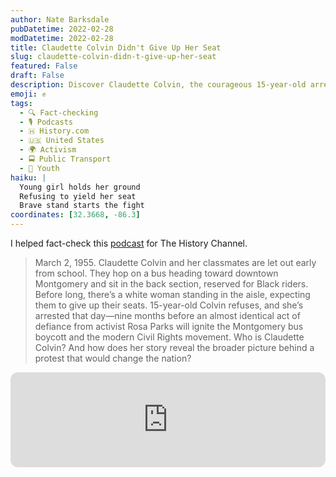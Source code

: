 ```yaml
---
author: Nate Barksdale
pubDatetime: 2022-02-28
modDatetime: 2022-02-28
title: Claudette Colvin Didn't Give Up Her Seat
slug: claudette-colvin-didn-t-give-up-her-seat
featured: False
draft: False
description: Discover Claudette Colvin, the courageous 15-year-old arrested for refusing to give up her bus seat nine months before Rosa Parks' famous act.
emoji: ✊
tags:
  - 🔍 Fact-checking
  - 🎙️ Podcasts
  - 🇭 History.com
  - 🇺🇸 United States
  - 🌍 Activism
  - 🚍 Public Transport
  - 👥 Youth
haiku: |
  Young girl holds her ground
  Refusing to yield her seat
  Brave stand starts the fight
coordinates: [32.3668, -86.3]
---
```


I helped fact-check this [podcast](https://open.spotify.com/episode/10v5cZ86X1Vhilrkz0lmM5?si=ppf560VWSEC2UAcmnL0KMA) for The History Channel.

> March 2, 1955. Claudette Colvin and her classmates are let out early from school. They hop on a bus heading toward downtown Montgomery and sit in the back section, reserved for Black riders. Before long, there’s a white woman standing in the aisle, expecting them to give up their seats. 15-year-old Colvin refuses, and she’s arrested that day—nine months before an almost identical act of defiance from activist Rosa Parks will ignite the Montgomery bus boycott and the modern Civil Rights movement. Who is Claudette Colvin? And how does her story reveal the broader picture behind a protest that would change the nation?

<iframe style="border-radius:12px" src="https://open.spotify.com/embed/episode/10v5cZ86X1Vhilrkz0lmM5?utm_source=generator" width="100%" height="152" frameBorder="0" allowfullscreen="" allow="autoplay; clipboard-write; encrypted-media; fullscreen; picture-in-picture" loading="lazy"></iframe>
